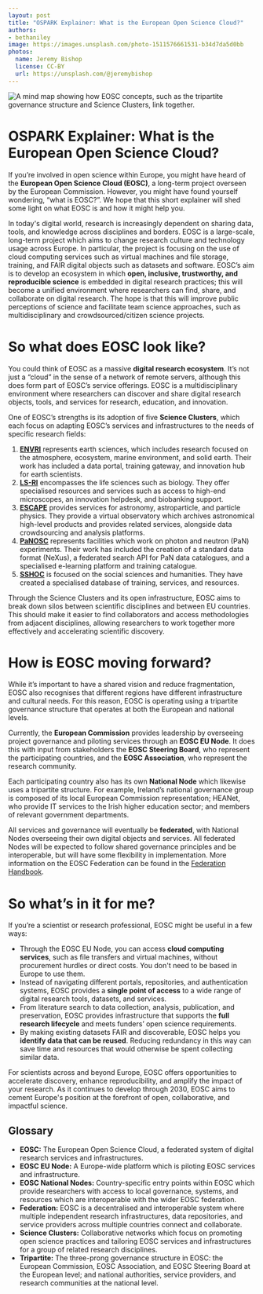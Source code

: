 ```yaml
---
layout: post
title: "OSPARK Explainer: What is the European Open Science Cloud?"
authors:
- bethaniley
image: https://images.unsplash.com/photo-1511576661531-b34d7da5d0bb
photos:
  name: Jeremy Bishop
  license: CC-BY
  url: https://unsplash.com/@jeremybishop
---
```


![A mind map showing how EOSC concepts, such as the tripartite governance structure and Science Clusters, link together.](https://github.com/user-attachments/assets/9e44581e-a037-4528-b02a-ed9abe5fbfa0)

# OSPARK Explainer: What is the European Open Science Cloud?

If you’re involved in open science within Europe, you might have heard of the **European Open Science Cloud (EOSC)**, a long-term project overseen by the European Commission. However, you might have found yourself wondering, “what is EOSC?”. We hope that this short explainer will shed some light on what EOSC is and how it might help you.

In today's digital world, research is increasingly dependent on sharing data, tools, and knowledge across disciplines and borders. EOSC is a large-scale, long-term project which aims to change research culture and technology usage across Europe. In particular, the project is focusing on the use of cloud computing services such as virtual machines and file storage, training, and FAIR digital objects such as datasets and software. EOSC’s aim is to develop an ecosystem in which **open, inclusive, trustworthy, and reproducible science** is embedded in digital research practices; this will become a unified environment where researchers can find, share, and collaborate on digital research. The hope is that this will improve public perceptions of science and facilitate team science approaches, such as multidisciplinary and crowdsourced/citizen science projects.

# So what does EOSC look like?

You could think of EOSC as a massive **digital research ecosystem**. It’s not just a “cloud” in the sense of a network of remote servers, although this does form part of EOSC’s service offerings. EOSC is a multidisciplinary environment where researchers can discover and share digital research objects, tools, and services for research, education, and innovation.

One of EOSC’s strengths is its adoption of five **Science Clusters**, which each focus on adapting EOSC’s services and infrastructures to the needs of specific research fields:

1. [**ENVRI**](https://envri.eu/) represents earth sciences, which includes research focused on the atmosphere, ecosystem, marine environment, and solid earth. Their work has included a data portal, training gateway, and innovation hub for earth scientists.  
2. [**LS-RI**](https://lifescience-ri.eu/home.html) encompasses the life sciences such as biology. They offer specialised resources and services such as access to high-end microscopes, an innovation helpdesk, and biobanking support.  
3. [**ESCAPE**](https://projectescape.eu/) provides services for astronomy, astroparticle, and particle physics. They provide a virtual observatory which archives astronomical high-level products and provides related services, alongside data crowdsourcing and analysis platforms.  
4. [**PaNOSC**](https://www.panosc.eu/) represents facilities which work on photon and neutron (PaN) experiments. Their work has included the creation of a standard data format (NeXus), a federated search API for PaN data catalogues, and a specialised e-learning platform and training catalogue.  
5. [**SSHOC**](https://sshopencloud.eu/) is focused on the social sciences and humanities. They have created a specialised database of training, services, and resources.

Through the Science Clusters and its open infrastructure, EOSC aims to break down silos between scientific disciplines and between EU countries. This should make it easier to find collaborators and access methodologies from adjacent disciplines, allowing researchers to work together more effectively and accelerating scientific discovery.

# How is EOSC moving forward?

While it’s important to have a shared vision and reduce fragmentation, EOSC also recognises that different regions have different infrastructure and cultural needs. For this reason, EOSC is operating using a tripartite governance structure that operates at both the European and national levels.

Currently, the **European Commission** provides leadership by overseeing project governance and piloting services through an **EOSC EU Node**. It does this with input from stakeholders the **EOSC Steering Board**, who represent the participating countries, and the **EOSC Association**, who represent the research community. 

Each participating country also has its own **National Node** which likewise uses a tripartite structure. For example, Ireland’s national governance group is composed of its local European Commission representation; HEANet, who provide IT services to the Irish higher education sector; and members of relevant government departments.

All services and governance will eventually be **federated**, with National Nodes overseeing their own digital objects and services. All federated Nodes will be expected to follow shared governance principles and be interoperable, but will have some flexibility in implementation. More information on the EOSC Federation can be found in the [Federation Handbook](https://eosc.eu/eosc-federation-handbook/).

# So what’s in it for me?

If you’re a scientist or research professional, EOSC might be useful in a few ways:

* Through the EOSC EU Node, you can access **cloud computing services**, such as file transfers and virtual machines, without procurement hurdles or direct costs. You don't need to be based in Europe to use them.  
* Instead of navigating different portals, repositories, and authentication systems, EOSC provides a **single point of access** to a wide range of digital research tools, datasets, and services.  
* From literature search to data collection, analysis, publication, and preservation, EOSC provides infrastructure that supports the **full research lifecycle** and meets funders’ open science requirements.  
* By making existing datasets FAIR and discoverable, EOSC helps you **identify data that can be reused**. Reducing redundancy in this way can save time and resources that would otherwise be spent collecting similar data.

For scientists across and beyond Europe, EOSC offers opportunities to accelerate discovery, enhance reproducibility, and amplify the impact of your research. As it continues to develop through 2030, EOSC aims to cement Europe's position at the forefront of open, collaborative, and impactful science.

## Glossary

* **EOSC:** The European Open Science Cloud, a federated system of digital research services and infrastructures.  
* **EOSC EU Node:** A Europe-wide platform which is piloting EOSC services and infrastructure.  
* **EOSC National Nodes:** Country-specific entry points within EOSC which provide researchers with access to local governance, systems, and resources which are interoperable with the wider EOSC federation.  
* **Federation:** EOSC is a decentralised and interoperable system where multiple independent research infrastructures, data repositories, and service providers across multiple countries connect and collaborate.  
* **Science Clusters:** Collaborative networks which focus on promoting open science practices and tailoring EOSC services and infrastructures for a group of related research disciplines.  
* **Tripartite:** The three-prong governance structure in EOSC: the European Commission, EOSC Association, and EOSC Steering Board at the European level; and national authorities, service providers, and research communities at the national level.

